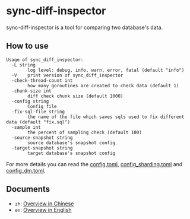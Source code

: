 # sync-diff-inspector

sync-diff-inspector is a tool for comparing two database's data.

## How to use

```shell
Usage of sync_diff_inspector:
  -L string
        log level: debug, info, warn, error, fatal (default "info")
  -V    print version of sync_diff_inspector
  -check-thread-count int
        how many goroutines are created to check data (default 1)
  -chunk-size int
        diff check chunk size (default 1000)
  -config string
        Config file
  -fix-sql-file string
        the name of the file which saves sqls used to fix different data (default "fix.sql")
  -sample int
        the percent of sampling check (default 100)
  -source-snapshot string
        source database's snapshot config
  -target-snapshot string
        target database's snapshot config
```


For more details you can read the [config.toml](./config/config.toml), [config_sharding.toml](./config/config_sharding.toml) and [config_dm.toml](./config/config_dm.toml).

## Documents
- `zh`: [Overview in Chinese](https://github.com/pingcap/docs-cn/blob/master/sync-diff-inspector/sync-diff-inspector-overview.md) 
- `en`: [Overview in English](https://github.com/pingcap/docs/blob/master/sync-diff-inspector/sync-diff-inspector-overview.md)
